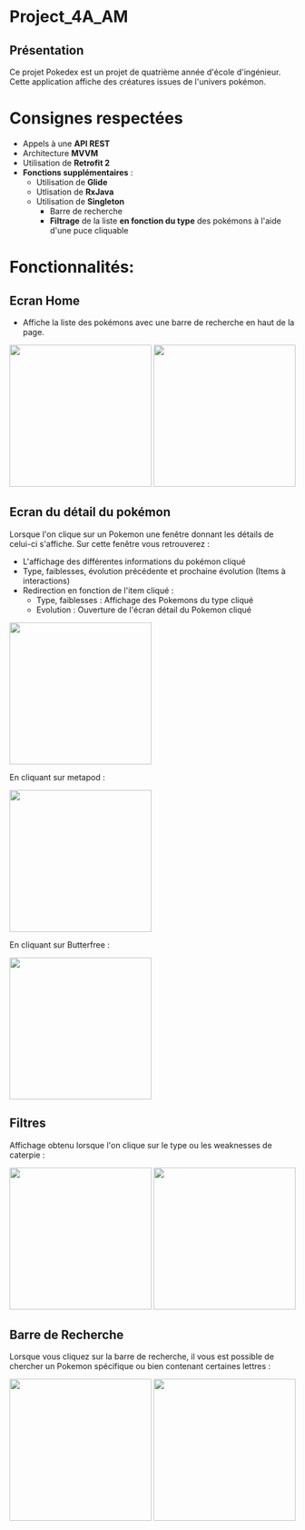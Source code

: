 # Project_4A_AM

## Présentation

Ce projet Pokedex est un projet de quatrième année d'école d'ingénieur. Cette application affiche des créatures issues de l'univers pokémon.

# Consignes respectées
- Appels à une **API REST** 
- Architecture **MVVM**
- Utilisation de **Retrofit 2**
- **Fonctions supplémentaires** :
  - Utilisation de **Glide**
  - Utlisation de **RxJava**
  - Utilisation de **Singleton**
	- Barre de recherche
	- **Filtrage** de la liste **en fonction du type** des pokémons à l'aide d'une puce cliquable


# Fonctionnalités: 

## Ecran Home 

- Affiche la liste des pokémons avec une barre de recherche en haut de la page.

<img src ="https://github.com/CallMeAze/Project_4A_AM/blob/master/Img_github/list_pokemon.PNG" width="250"/>   <img src ="https://github.com/CallMeAze/Project_4A_AM/blob/master/Img_github/list_pokemon2.PNG" width="250"/>

## Ecran du détail du pokémon

Lorsque l'on clique sur un Pokemon une fenêtre donnant les détails de celui-ci s'affiche.
Sur cette fenêtre vous retrouverez : 

- L'affichage des différentes informations du pokémon cliqué
- Type, faiblesses, évolution précédente et prochaine évolution (Items à interactions) 
- Redirection en fonction de l'item cliqué :
	- Type, faiblesses : Affichage des Pokemons du type cliqué 
	- Evolution : Ouverture de l'écran détail du Pokemon cliqué

<img src ="https://github.com/CallMeAze/Project_4A_AM/blob/master/Img_github/pokemon_detail_caterpie.PNG" width="250"/>

En cliquant sur metapod : 

<img src ="https://github.com/CallMeAze/Project_4A_AM/blob/master/Img_github/pokemon_detail_metapod.PNG" width="250"/>

En cliquant sur Butterfree : 

<img src ="https://github.com/CallMeAze/Project_4A_AM/blob/master/Img_github/pokemon_detail_butterfree.PNG" width="250"/>

## Filtres 

Affichage obtenu lorsque l'on clique sur le type ou les weaknesses de caterpie : 

<img src ="https://github.com/CallMeAze/Project_4A_AM/blob/master/Img_github/pokemon_type_bug.PNG" width="250"/> <img src ="https://github.com/CallMeAze/Project_4A_AM/blob/master/Img_github/pokemon_type_fire.PNG" width="250"/>

## Barre de Recherche

Lorsque vous cliquez sur la barre de recherche, il vous est possible de chercher un Pokemon spécifique ou bien contenant certaines lettres : 

<img src ="https://github.com/CallMeAze/Project_4A_AM/blob/master/Img_github/search_bar.PNG" width="250"/> <img src ="https://github.com/CallMeAze/Project_4A_AM/blob/master/Img_github/search_bar2.PNG" width="250"/>
